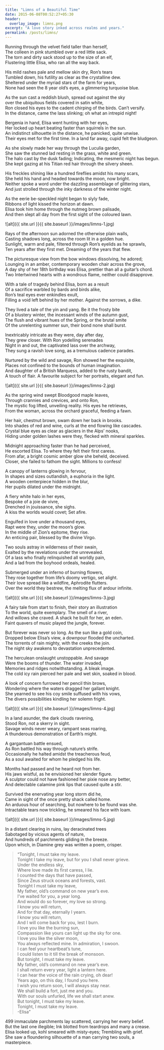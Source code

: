 ```yaml
---
title: "Limns of a Beautiful Time"
date: 2015-06-08T00:52:27+05:30
header:
  overlay_image: limns.png
excerpt: "A love story inked across realms and years."
permalink: /posts/limns/
---
```

  

Running through the velvet field taller than herself,  
The colleen in pink stumbled over a red little sack.  
The torn and dirty sack stood up to the size of an elf,  
Flustering little Elisa, who ran all the way back.  

His mild rashes pale and mellow skin dry, Ron’s tears  
Tumbled down, his futility as clear as the crystalline dew.  
Sheltered under the myriad stars of the farm for years,  
None had seen the 8 year old’s eyes, a glimmering turquoise blue.  

As the sun cast a reddish blush, spread out against the sky  
over the ubiquitous fields covered in satin white,  
Ron closed his eyes to the cadent chirping of the birds. Can’t versify.  
In the distance, came the lass slinking; oh what an intrepid night!  

Bergenia in hand, Elisa went hunting with her eyes,  
Her locked up heart beating faster than squirrels in the sun.  
An indistinct silhouette in the distance, he panicked, quite unwise.  
Their eyes met for the first time. In a land far away, cupid felt the bludgeon.  

As she slowly made her way through the Luculia garden,  
She saw the stunned lad resting in the grass, white and green.  
The halo cast by the dusk fading; Indicating, the mesmeric night has begun.  
She kept gazing at his Titian red hair through the silvery sheen.  

His freckles shining like a hundred fireflies amidst his many scars,  
She held his hand and headed towards the moon, now bright.  
Neither spoke a word under the dazzling assemblage of glittering stars,  
And just strolled through the inky darkness of the winter night.  

As the eerie be-speckled night began to slyly fade,  
Ribbons of light kissed the horizon at dawn.  
Elisa took him home through the nutmeg brown palisade,  
And then slept all day from the first sight of the coloured lawn.

![alt]({{ site.url }}{{ site.baseurl }}/images/limns-1.jpg)

Rays of the afternoon sun adorned the otherwise plain walls,  
Casting shadows long, across the room lit in a golden hue.  
Sunlight, warm and pale, filtered through Ron’s eyelids as he sprawls,  
Ten years after they first met. Dreaming of the years that flew.  

The picturesque view from the bow windows dissolving, he adored;  
Lounging in an amber, contemporary wooden chair across the grove,  
A day shy of her 18th birthday was Elisa, prettier than all a guitar’s chord.  
Two Intertwined hearts with a wondrous flame, neither could disapprove.  

With a tale of tragedy behind Elisa, born as a result  
Of a sacrifice warbled by bards and birds alike,  
Ron’s teal eyes ever enkindles exult,  
Filling a void left behind by her mother. Against the sorrows, a dike.  

They lived a tale of the yin and yang. Be it the frosty bite  
Of a blustery winter, the incessant winds of the autumn gust,  
The flush and vibrant hues of the Spring, or the brutal smite  
Of the unrelenting summer sun, their bond none shall burst.  

Inextricably intricate as they were, day after day,  
They grew closer. With Ron yodelling serenades  
Night in and out, the captivated lass over the archway,  
They sung a ravish love song, as a tremulous cadence parades.  

Nurtured by the wild and savage, Ron showed her the exquisite,  
Places not confined to the bounds of human imagination.  
And daughter of a British Marquess, added to the rusty bandit,  
A touch of flair. A favourite subject for her portraits, elegant and fun.

![alt]({{ site.url }}{{ site.baseurl }}/images/limns-2.jpg)

As the spring wind swept Bloodgood maple leaves,  
Through crannies and crevices, and onto Ron,  
The mystic fog lifted, unveiling reality. His eyes he retrieves,  
From the woman, across the orchard graceful, feeding a fawn.  

Her hair, chestnut brown, swam down her back in brooks.  
Into shades of red and wine, curls at the end flowing like cascades.  
Crystal blue eyes as clear as glaciers in the Alps’ nooks,  
Hiding under golden lashes were they, flecked with mineral sparkles.  

Midnight approaching faster than he had perceived,  
He escorted Elisa. To where they felt their first caress.  
From afar, a bright cosmic amber glow she beheld, deceived.  
Closer, she failed to fathom the sight. Millions to confess!  

A canopy of lanterns glowing in fervour,  
In shapes and sizes outlandish, a euphoria in the light.  
A wooden centerpiece hidden in the blur,  
Her pupils dilated under the midnight.  

A fiery white halo in her eyes,  
Bespoke of a joie de vivre,  
Drenched in jouissance, she sighs.  
A kiss the worlds would covet; Set afire.  

Engulfed in love under a thousand eyes,  
Rapt were they, under the moon’s glow.  
In the middle of Zion’s epitome, they rise.  
An enticing pair, blessed by the divine Virgo.  

Two souls astray in wilderness of their swain,  
Exalted by the revelations under the unrevealed.  
Of a lass who finally relinquished all worldly pain,  
And a lad from the boyhood ordeals, healed.  

Submerged under an inferno of burning flowers,  
They rose together from life’s doomy vertigo, set alight.  
Their love spread like a wildfire, Aphrodite flutters.  
Over the world they bestrew, the melting flux of ardour infinite.

![alt]({{ site.url }}{{ site.baseurl }}/images/limns-3.jpg)

A fairy tale from start to finish, their story an illustration  
To the world, quite exemplary. The smell of a river,  
And willows she craved. A shack he built for her, an eden.  
Faint quavers of music played the jungle, forever.  

But forever was never so long. As the sun like a gold coin,  
Dropped below Elisa’s view, a downpour flooded the uncharted.  
The torrents of rain mighty, with the creeks the join.  
The night sky awakens to devastation unprecedented.  

The herculean onslaught unstoppable. And savage  
Were the booms of thunder. The water invaded,  
Memories and ridges notwithstanding. A bleak image.  
The cold icy rain pierced her pale and wet skin, soaked in blood.  

A look of concern furrowed her pencil thin brows,  
Wondering where the waters dragged her gallant knight.  
She yearned to see his coy smile suffused with his vows,  
The divers possibilities kindling her solemn fright.

![alt]({{ site.url }}{{ site.baseurl }}/images/limns-4.jpg)

In a land asunder, the dark clouds ravening,  
Stood Ron, not a skerry in sight.  
Savage winds never weary, rampant seas roaring,  
A thunderous demonstration of Earth’s might.  

A gargantuan battle ensued,  
As Ron battled his way through nature’s strife.  
Occasionally he halted amidst the treacherous feud,  
As a soul awaited for whom he pledged his life.  

Months had passed and he heard not from her.  
His jaws wistful, as he envisioned her slender figure.  
A sculptor could not have fashioned her pixie nose any better,  
And delectable calamine pink lips that caused quite a stir.  

Survived the enervating year long storm did he,  
Came in sight of the once pretty shack called home.  
An arduous hour of searching, but nowhere to be found was she.  
Intractable tears now trickling, he smeared his face with loam.

![alt]({{ site.url }}{{ site.baseurl }}/images/limns-5.jpg)

In a distant clearing in ruins, lay deracinated trees  
Sabotaged by vicious agents of nature,  
And hundreds of parchments gliding in the breeze.  
Upon which, in Diamine grey was written a poem, crisper.  

> “Tonight, I must take my leave.  
> Tonight I take my leave, but for you I shall never grieve.  
> Under the endless sky,  
> Where love made its first caress, I lie.  
> I counted the days that have passed,  
> Since Zeus struck oceans and forests, vast.  
> Tonight I must take my leave,  
> My father, old’s command on new year’s eve.  
> I’ve waited for you, a year long.  
> And would do so forever, my love so strong.  
> I know you will return,  
> And for that day, eternally I yearn.  
> I know you will return,  
> And I will come back for you, lest I burn.  
> I love you like the burning sun,  
> Compassion like yours can light up the sky for one.  
> I love you like the silver moon,  
> You always reflected mine. In admiration, I swoon.  
> I can feel your heartbeat’s tune,  
> I could listen to it till the break of monsoon.  
> But tonight, I must take my leave.  
> My father, old’s command on new year’s eve.  
> I shall return every year, light a lantern here.  
> I can hear the voice of the rain crying, oh dear!  
> Years ago, on this day, I found you here.  
> I wish you return soon, I will always stay near.  
> We shall build a fort, just me and you.  
> With our souls unfurled, life we shall start anew.  
> But tonight, I must take my leave.  
> Tonight, I must take my leave.  
> -Elisa”  


499 immaculate parchments lay scattered, carrying her every belief.  
But the last one illegible; Ink blotted from teardrops and many a crease.  
Elisa looked up, kohl smeared with misty-eyes; Trembling with grief.  
She saw a floundering silhouette of a man carrying two souls, a masterpiece.